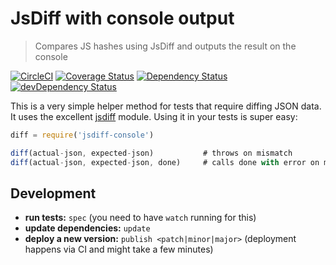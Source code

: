 # JsDiff with console output
> Compares JS hashes using JsDiff and outputs the result on the console

[![CircleCI](https://circleci.com/gh/kevgo/jsdiff-console.svg?style=shield)](https://circleci.com/gh/kevgo/jsdiff-console)
[![Coverage Status](https://coveralls.io/repos/github/kevgo/jsdiff-console/badge.svg?branch=master)](https://coveralls.io/github/kevgo/jsdiff-console?branch=master)
[![Dependency Status](https://david-dm.org/kevgo/jsdiff-console.svg)](https://david-dm.org/kevgo/jsdiff-console)
[![devDependency Status](https://david-dm.org/kevgo/jsdiff-console/dev-status.svg)](https://david-dm.org/kevgo/jsdiff-console#info=devDependencies)

This is a very simple helper method for tests that require
diffing JSON data.
It uses the excellent [jsdiff](https://github.com/kpdecker/jsdiff) module.
Using it in your tests is super easy:

```javascript
diff = require('jsdiff-console')

diff(actual-json, expected-json)           # throws on mismatch
diff(actual-json, expected-json, done)     # calls done with error on mismatch
```


## Development

* __run tests:__ `spec` (you need to have `watch` running for this)
* __update dependencies:__ `update`
* __deploy a new version:__ `publish <patch|minor|major>` (deployment happens via CI and might take a few minutes)
